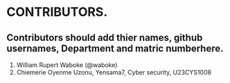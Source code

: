 # CONTRIBUTORS.
## Contributors should add thier names, github usernames, Department and matric numberhere.
<ol>
<li>William Rupert Waboke (@waboke)
<li>Chiemerie Oyenme Uzonu, Yensama7, Cyber security, U23CYS1008

</ol>
